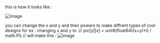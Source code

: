 this is how it looks like : 

![image](https://gist.github.com/assets/67756202/e7379770-fa05-4db1-b670-24d123dc3577)


you can change the x and y and their powers to make diffrent types of cool designs 
for ex :
changing x and y to :// pic[y][x] = uint8(float64((x+y)*i) / math.Pi) // will make this :
![image](https://gist.github.com/assets/67756202/e0123c18-b67d-42a7-ab7e-b0b24010898a)
